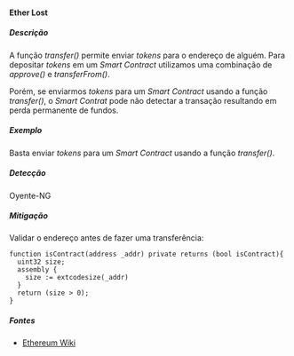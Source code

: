 #### Ether Lost

##### Descrição

A função _transfer()_ permite enviar _tokens_ para o endereço de alguém. Para depositar _tokens_ em um _Smart Contract_ utilizamos uma combinação de _approve()_ e _transferFrom()_.

Porém, se enviarmos _tokens_ para um _Smart Contract_ usando a função _transfer()_, o _Smart Contrat_ pode não detectar a transação resultando em perda permanente de fundos.

##### Exemplo

Basta enviar _tokens_ para um _Smart Contract_ usando a função _transfer()_.

##### Detecção

Oyente-NG

##### Mitigação

Validar o endereço antes de fazer uma transferência:

```
function isContract(address _addr) private returns (bool isContract){
  uint32 size;
  assembly {
    size := extcodesize(_addr)
  }
  return (size > 0);
}
```

##### Fontes

* [Ethereum Wiki](https://github.com/ethereum/wiki/wiki/Safety)
